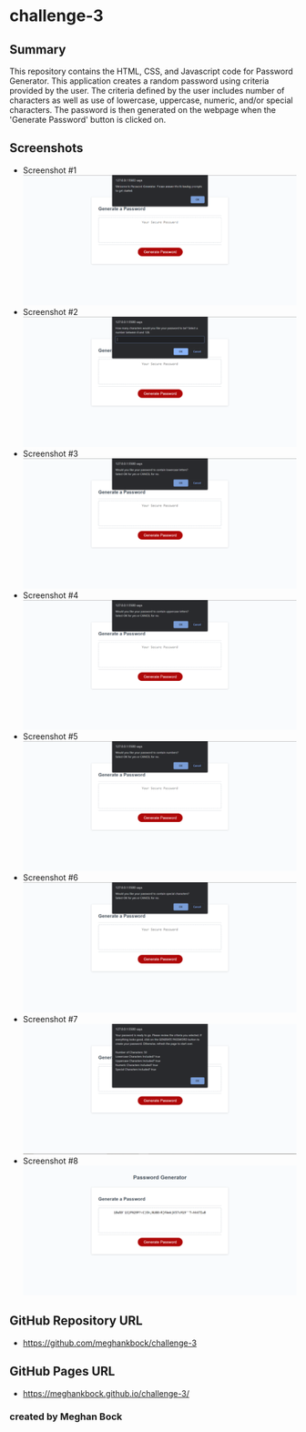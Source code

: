 # challenge-3

## Summary
This repository contains the HTML, CSS, and Javascript code for Password Generator. This application creates a random password using criteria provided by the user. The criteria defined by the user includes number of characters as well as use of lowercase, uppercase, numeric, and/or special characters. The password is then generated on the webpage when the 'Generate Password' button is clicked on.

## Screenshots
* Screenshot #1 ![Password Generator Screenshot 1](https://github.com/meghankbock/challenge-3/blob/main/assets/images/Password-Generator-Screenshot-1.PNG)
* Screenshot #2 ![Password Generator Screenshot 2](https://github.com/meghankbock/challenge-3/blob/main/assets/images/Password-Generator-Screenshot-2.PNG)
* Screenshot #3 ![Password Generator Screenshot 3](https://github.com/meghankbock/challenge-3/blob/main/assets/images/Password-Generator-Screenshot-3.PNG)
* Screenshot #4 ![Password Generator Screenshot 4](https://github.com/meghankbock/challenge-3/blob/main/assets/images/Password-Generator-Screenshot-4.PNG)
* Screenshot #5 ![Password Generator Screenshot 5](https://github.com/meghankbock/challenge-3/blob/main/assets/images/Password-Generator-Screenshot-5.PNG)
* Screenshot #6 ![Password Generator Screenshot 6](https://github.com/meghankbock/challenge-3/blob/main/assets/images/Password-Generator-Screenshot-6.PNG)
* Screenshot #7 ![Password Generator Screenshot 7](https://github.com/meghankbock/challenge-3/blob/main/assets/images/Password-Generator-Screenshot-7.PNG)
* Screenshot #8 ![Password Generator Screenshot 8](https://github.com/meghankbock/challenge-3/blob/main/assets/images/Password-Generator-Screenshot-8.PNG)

## GitHub Repository URL
* https://github.com/meghankbock/challenge-3

## GitHub Pages URL
* https://meghankbock.github.io/challenge-3/

### created by Meghan Bock
